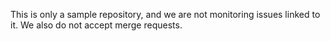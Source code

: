 This is only a sample repository, and we are not monitoring issues linked to it.
We also do not accept merge requests.